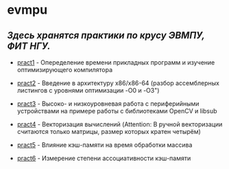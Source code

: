 # evmpu
## _Здесь хранятся практики по крусу ЭВМПУ, ФИТ НГУ._

- [pract1](https://github.com/DaryaEvd/evmpu/tree/main/pract1) - Опеределение времени прикладных программ и изучение оптимизирующего компилятора

- [pract2](https://github.com/DaryaEvd/evmpu/tree/main/pract2) - Введение в архитектуру x86/x86-64 (разбор ассемблерных листингов с уровнями оптимизации -O0 и -O3")

- [pract3](https://github.com/DaryaEvd/evmpu/tree/main/pract3) - Высоко- и низкоуровневая работа с периферийными устройствами на примере работы с библиотеками OpenCV и libsub

- [pract4](https://github.com/DaryaEvd/evmpu/tree/main/pract4) - Векторизация вычислений (Attention: В ручной векторизации считаются только матрицы, размер которых кратен четырём)

- [pract5](https://github.com/DaryaEvd/evmpu/tree/main/pract5) - Влияние кэш-памяти на время обработки массива

- [pract6](https://github.com/DaryaEvd/evmpu/tree/main/pract6) - Измерение степени ассоциативности кэш-памяти
